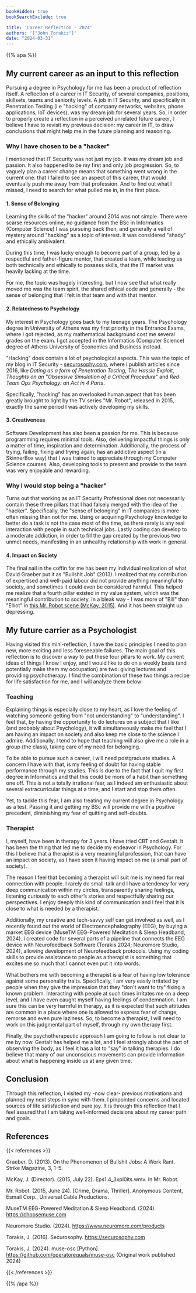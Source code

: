 ```yaml
---
bookHidden: true
bookSearchExclude: true

title: 'Career Reflection - 2024'
authors: '["John Torakis"]'
date: "2024-03-31"
---
```


{{% apa %}}

## My current career as an input to this reflection

Pursuing a degree in Psychology for me has been a product of reflection itself. A reflection of a career in IT Security, of several companies, positions, skillsets, teams and seniority levels. A job in IT Security, and specifically in Penetration Testing (i.e "hacking" of company networks, websites, phone applications, IoT devices), was my dream job for several years. So, in order to properly create a reflection in a perceived unrelated future career, I believe I have to revisit my previous decision: my career in IT, to draw conclusions that might help me in the future planning and reasoning.

### Why I have chosen to be a "hacker"

I mentioned that IT Security was not just my job. It was my dream job and passion. It also happened to be my first and only job progression. So, to vaguely plan a career change means that something went wrong in the current one. that I failed to see an aspect of this career, that would eventually push me away from that profession. And to find out what I missed, I need to search for what pulled me in, in the first place.

#### 1. Sense of Belonging

Learning the skills of the "hacker" around 2014 was not simple. There were scarse resources online, no guidance from the BSc in Informatics (Computer Science) I was pursuing back then, and generally a veil of mystery around "hacking" as a topic of interest. It was considered "shady" and ethically ambivalent.

During this time, I was lucky enough to become part of a group, led by a respectful and father-figure mentor, that created a team, while leading us both technically and ethically to possess skills, that the IT market was heavily lacking at the time.

For me, the topic was hugely interesting, but I now see that what really moved me was the team spirit, the shared ethical code and generally - the sense of belonging that I felt in that team and with that mentor.

#### 2. Relatedness to Psychology

My interest in Psychology goes back to my teenage years. The Psychology degree in University of Athens was my first priority in the Entrance Exams, where I got rejected, as my mathematical background cost me several grades on the exam. I got accepted in the Informatics (Computer Science) degree of Athens University of Economics and Business instead.

"Hacking" does contain a lot of psychological aspects. This was the topic of my blog in IT Security - [securosophy.com](https://securosophy.com), where I publish articles since 2016, like *Dating as a form of Penetration Testing*, *The Hassle Exploit*, *Thoughts on an "Obsessive Simulation of a Critical Procedure"* and *Red Team Ops Psychology: an Act in 4 Parts*.

Specifically, "hacking" has an overlooked human aspect that has been greatly brought to light by the TV series "Mr. Robot", released in 2015, exactly the same period I was actively developing my skills.

#### 3. Creativeness

Software Development has also been a passion for me. This is because programming requires minimal tools. Also, delivering impactful things is only a matter of time, inspiration and determination. Additionally, the process of trying, failing, fixing and trying again, has an addictive aspect (in a SkinnerBox way) that I was trained to appreciate through my Computer Science courses. Also, developing tools to present and provide to the team was very enjoyable and rewarding.

### Why I would stop being a "hacker"

Turns out that working as an IT Security Professional does not necessarily contain these three pillars that I had falsely merged with the idea of the "hacker". Specifically, the "sense of belonging" in IT companies is more often missing than not for me. Using or acquiring Psychology knowledge to better do a task is not the case most of the time, as there rarely is any real interaction with people in such technical jobs. Lastly coding can develop to a moderate addiction, in order to fill the gap created by the previous two unmet needs, manifesting in an unhealthy relationship with work in general.

#### 4. Impact on Society

The final nail in the coffin for me has been my individual realization of what David Graeber put it as "Bullshit Job" (2013). I realized that my contribution of expertised and well-paid labour did not provide anything meaningful to society, and sometimes it could even be considered harmful. This helped me realize that a fourth pillar existed in my value system, which was the meaningful contribution to society. In a bleak way - I was more of "Bill" than "Elliot" in [this Mr. Robot scene (McKay, 2015)](https://www.youtube.com/watch?v=vSYSJTt_Cto). And it has been straight up depressing.


## My future carrier as a Psychologist

Having visited this mini-reflection, I have the basic principles I need to plan new, more exciting and less foreseeable failures. The main goal of this reflection is to discover a way to put these four pillars to work. My current ideas of things I know I enjoy, and I would like to do on a weekly basis (and potentially make them my occupation) are two: giving lectures and providing psychotherapy. I find the combination of these two things a recipe for life satisfaction for me, and I will analyze them below:

### Teaching

Explaining things is especially close to my heart, as I love the feeling of watching someone getting from "not understanding" to "understanding". I feel that, by having the opportunity to do lectures on a subject that I like (and probably about Psychology), it will simultaneously make me feel that I am having an impact on society and also keep me close to the science I admire. Additionally, I tend to hope that teaching will also give me a role in a group (the class), taking care of my need for belonging.

To be able to pursue such a career, I will need postgraduate studies. A concern I have with that, is my feeling of doubt for having stable performance through my studies. This is due to the fact that I quit my first degree in Informatics and that this could be more of a habit than something one off. This is not a totally irrational fear, as I indeed am enthusiastic about several extracurricular things at a time, and I start and stop them often.

Yet, to tackle this fear, I am also treating my current degree in Psychology as a test. Passing it and getting my BSc will provide me with a positive precedent, diminishing my fear of quitting and self-doubts.

### Therapist

I, myself, have been in therapy for 3 years. I have tried CBT and Gestalt. It has been the thing that led me to decide my endeavor in Psychology. For this I believe that a therapist is a very meaningful profession, that can have an impact on society, as I have seen it having impact on me (a small part of society).

The reason I feel that becoming a therapist will suit me is my need for real connection with people. I rarely do small-talk and I have a tendency for very deep communication within my circles, transparently sharing feelings, listening curiously to each other’s stories and respectfully sharing our perspectives. I enjoy deeply this kind of communication and I feel that it is close to what is needed by a therapist.

Additionally, my creative and tech-savvy self can get involved as well, as I recently found out the world of Electroencephalography (EEG), by buying a market EEG device (MuseTM EEG-Powered Meditation & Sleep Headband, 2024). I created code for several parts of a pipeline that connects the EEG device with Neurofeedback Software (Torakis 2024; Neuromore Studio, 2024), allowing development of Neurofeedback protocols. Using my coding skills to provide assistance to people as a therapist is something that excites me so much that I cannot even put it into words.

What bothers me with becoming a therapist is a fear of having low tolerance against some personality traits. Specifically, I am very easily irritated by people when they give the impression that they "don't want to try" fixing a known problem. Interacting with people at such times irritates me on a deep level, and I have even caught myself having feelings of condemnation. I am sure this can be very harmful in therapy, as it is expected that such attitudes are common in a place where one is allowed to express fear of change, remorse and even pure laziness. So, to become a therapist, I will need to work on this judgmental part of myself, through my own therapy first.

Finally, the psychotherapeutic approach I am going to follow is not clear to me by now. Gestalt has helped me a lot, and I feel strongly about the part of observing the body, as I feel it has a lot to "say" in talking therapies. I do believe that many of our unconscious movements can provide information about what is happening inside us at any given time.

## Conclusion

Through this reflection, I visited my -now clear- previous motivations and planned my next steps in sync with them. I pinpointed concerns and located sources of life satisfaction and pure joy. It is through this reflection that I feel assured that I am taking well-informed decisions about my career path and goals.

## References

{{< references >}}

Graeber, D. (2013). On the Phenomenon of Bullshit Jobs: A Work Rant. Strike Magazine, 3, 1–5. 

McKay, J. (Director). (2015, July 22). Eps1.4_3xpl0its.wmv. In Mr. Robot. 

Mr. Robot. (2015, June 24). [Crime, Drama, Thriller]. Anonymous Content, Esmail Corp., Universal Cable Productions. 

MuseTM EEG-Powered Meditation & Sleep Headband. (2024). https://choosemuse.com 

Neuromore Studio. (2024). https://www.neuromore.com/products 

Torakis, J. (2016). Securosophy. https://securosophy.com 

Torakis, J. (2024). muse-osc [Python]. https://github.com/operatorequals/muse-osc (Original work published 2024)

{{< /references >}}

{{% /apa %}}
